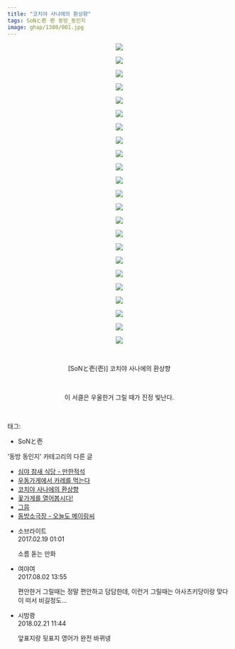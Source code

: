 ```yaml
---
title: "코치야 사나에의 환상향"
tags: SoNと壱 壱 동방_동인지
image: ghap/1380/001.jpg
---
```

<div class="article">
<p style="text-align: center; clear: none; float: none;"><img src="{{ site.nasurl }}/ghap/1380/001.jpg"/></p>
<p style="text-align: center; clear: none; float: none;"><img src="{{ site.nasurl }}/ghap/1380/002.jpg"/></p>
<p style="text-align: center; clear: none; float: none;"><img src="{{ site.nasurl }}/ghap/1380/003.jpg"/></p>
<p style="text-align: center; clear: none; float: none;"><img src="{{ site.nasurl }}/ghap/1380/004.jpg"/></p>
<p style="text-align: center; clear: none; float: none;"><img src="{{ site.nasurl }}/ghap/1380/005.jpg"/></p>
<p style="text-align: center; clear: none; float: none;"><img src="{{ site.nasurl }}/ghap/1380/006.jpg"/></p>
<p style="text-align: center; clear: none; float: none;"><img src="{{ site.nasurl }}/ghap/1380/007.jpg"/></p>
<p style="text-align: center; clear: none; float: none;"><img src="{{ site.nasurl }}/ghap/1380/008.jpg"/></p>
<p style="text-align: center; clear: none; float: none;"><img src="{{ site.nasurl }}/ghap/1380/009.jpg"/></p>
<p style="text-align: center; clear: none; float: none;"><img src="{{ site.nasurl }}/ghap/1380/010.jpg"/></p>
<p style="text-align: center; clear: none; float: none;"><img src="{{ site.nasurl }}/ghap/1380/011.jpg"/></p>
<p style="text-align: center; clear: none; float: none;"><img src="{{ site.nasurl }}/ghap/1380/012.jpg"/></p>
<p style="text-align: center; clear: none; float: none;"><img src="{{ site.nasurl }}/ghap/1380/013.jpg"/></p>
<p style="text-align: center; clear: none; float: none;"><img src="{{ site.nasurl }}/ghap/1380/014.jpg"/></p>
<p style="text-align: center; clear: none; float: none;"><img src="{{ site.nasurl }}/ghap/1380/015.jpg"/></p>
<p style="text-align: center; clear: none; float: none;"><img src="{{ site.nasurl }}/ghap/1380/016.jpg"/></p>
<p style="text-align: center; clear: none; float: none;"><img src="{{ site.nasurl }}/ghap/1380/017.jpg"/></p>
<p style="text-align: center; clear: none; float: none;"><img src="{{ site.nasurl }}/ghap/1380/018.jpg"/></p>
<p style="text-align: center; clear: none; float: none;"><img src="{{ site.nasurl }}/ghap/1380/019.jpg"/></p>
<p style="text-align: center; clear: none; float: none;"><img src="{{ site.nasurl }}/ghap/1380/020.jpg"/></p>
<p style="text-align: center; clear: none; float: none;"><img src="{{ site.nasurl }}/ghap/1380/021.jpg"/></p>
<p style="text-align: center; clear: none; float: none;"><img src="{{ site.nasurl }}/ghap/1380/022.jpg"/></p>
<p style="text-align: center; clear: none; float: none;"><img src="{{ site.nasurl }}/ghap/1380/023.jpg"/></p>
<p style="text-align: center; clear: none; float: none;"><br/></p>
<p style="text-align: center; clear: none; float: none;">[SoNと壱(壱)] 코치야 사나에의 환상향</p>
<p style="text-align: center; clear: none; float: none;"><br/></p>
<p style="text-align: center; clear: none; float: none;">이 서클은 우울한거 그릴 때가 진정 빛난다.</p>
<p><br/></p>
</div><div class="tagTrail">
<p>태그: </p>
<ul>
<li>SoNと壱</li>
</ul>
</div><div class="another">
<p>'동방 동인지' 카테고리의 다른 글</p>
<ul>
<li><a href="/2016-08-06-ghap_1383">심야 참새 식당 - 만한적석</a></li>
<li><a href="/2016-08-06-ghap_1382">우동가게에서 카레를 먹는다</a></li>
<li><a href="/2016-08-06-ghap_1380">코치야 사나에의 환상향</a></li>
<li><a href="/2016-08-06-ghap_1379">꽃가게를 열어봅시다!</a></li>
<li><a href="/2016-08-06-ghap_1378">그믐</a></li>
<li><a href="/2016-08-06-ghap_1377">동방소극장 - 오늘도 메이링씨</a></li>
</ul>
</div><div class="cb_module cb_fluid">
<div class="cb_wrt cb_profile">
<div class="comment">
<ul>
<li class="cb_thumb_off" id="comment14918759">
<div class="cb_comment_area">
<div class="cb_info_area">
<div class="cb_section">
<span class="cb_nick_name">소브라이트</span>
</div>
<div class="cb_section">
<span class="cb_date">2017.02.19 01:01 </span>
</div>
</div>
<div class="cb_dsc_comment">
<p class="cb_dsc">
											소름 돋는 만화
										</p>
</div>
</div></li>
<li class="cb_thumb_off" id="comment15050162">
<div class="cb_comment_area">
<div class="cb_info_area">
<div class="cb_section">
<span class="cb_nick_name">여야여</span>
</div>
<div class="cb_section">
<span class="cb_date">2017.08.02 13:55 </span>
</div>
</div>
<div class="cb_dsc_comment">
<p class="cb_dsc">
											편안한거 그릴때는 정말 편안하고 담담한데, 이런거 그릴때는 아사츠키당이랑 맞다이 떠서 비길정도...
										</p>
</div>
</div></li>
<li class="cb_thumb_off" id="comment15203645">
<div class="cb_comment_area">
<div class="cb_info_area">
<div class="cb_section">
<span class="cb_nick_name">시밤쾅</span>
</div>
<div class="cb_section">
<span class="cb_date">2018.02.21 11:44 </span>
</div>
</div>
<div class="cb_dsc_comment">
<p class="cb_dsc">
											앞표지랑 뒷표지 영어가 완전 바뀌넹
										</p>
</div>
</div></li>
</ul>
</div>
</div><!-- commentList close -->
</div>